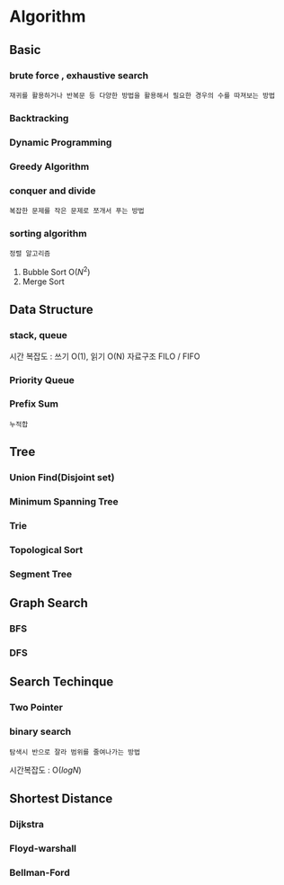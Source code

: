 # Algorithm


## Basic
### brute force , exhaustive search
	재귀를 활용하거나 반복문 등 다양한 방법을 활용해서 필요한 경우의 수를 따져보는 방법

### Backtracking
### Dynamic Programming
### Greedy Algorithm
### conquer and divide
	복잡한 문제를 작은 문제로 쪼개서 푸는 방법
 
### sorting algorithm
	정렬 알고리즘
1. Bubble Sort
O($N^2$)
2. Merge Sort
## Data Structure
### stack, queue
시간 복잡도 : 쓰기 O(1), 읽기 O(N)
자료구조 FILO / FIFO

### Priority Queue

### Prefix Sum
	누적합

## Tree
### Union Find(Disjoint set)
### Minimum Spanning Tree
### Trie
### Topological Sort
### Segment Tree

## Graph Search
### BFS
### DFS

## Search Techinque
### Two Pointer
### binary search
	탐색시 반으로 잘라 범위를 줄여나가는 방법
시간복잡도 : O($logN$)

## Shortest Distance
### Dijkstra
### Floyd-warshall
### Bellman-Ford


